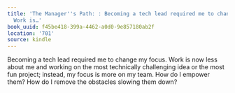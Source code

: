 ```yaml
---
title: 'The Manager''s Path: : Becoming a tech lead required me to change my focus.
  Work is…'
book_uuid: f45be418-399a-4462-a0d0-9e857180ab2f
location: '701'
source: kindle
---
```


Becoming a tech lead required me to change my focus. Work is now less about me and working on the most technically challenging idea or the most fun project; instead, my focus is more on my team. How do I empower them? How do I remove the obstacles slowing them down?